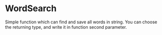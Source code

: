 # WordSearch
Simple function which can find and save all words in string.
You can choose the returning type, and write it in function second parameter.
